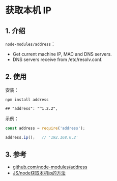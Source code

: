 # 获取本机 IP

## 1. 介绍

`node-modules/address`：

* Get current machine IP, MAC and DNS servers.
* DNS servers receive from /etc/resolv.conf.

## 2. 使用

安装：

```shell
npm install address

## "address": "^1.2.2",
```

示例：

```javascript
const address = require('address');

address.ip();   // '192.168.0.2'
```

## 3. 参考

* [github.com/node-modules/address](https://github.com/node-modules/address)
* [JS/node获取本机ip的方法](https://juejin.cn/post/6972913930226106399)
